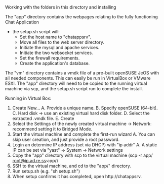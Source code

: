 Working with the folders in this directory and installing

The "app" directory contains the webpages relating to the fully functioning Chat Application
  - the setup.sh script will:
    + Set the host name to "chatappsrv".
    + Move all files to the web server directory.
    + Initiate the mysql and apache services.
    + Initiate the two websocket services.
    + Set the firewall requirements.
    + Create the application's database.

The "vm" directory contains a vmdk file of a pre-built openSUSE JeOS with all needed components.
This can easily be run in VirtualBox or VMware ESXI.
The "app" directory will need to be copied to the running virtual machine via scp, and the setup.sh script run to complete the install.

Running in Virtual Box:
  1. Create New...
    A. Provide a unique name.
    B. Specify openSUSE (64-bit).
    C. Hard disk -> use an existing virtual hard disk folder.
    D. Select the extracted .vmdk file.
    E. Create
  2. Select the Settings of the newly created virtual machine -> Network: recommend setting it to Bridged Mode.
  3. Start the virtual machine and complete the first-run wizard
    A. You can skip user creation, and just provide a root password.
  4. Login an determine IP address (set via DHCP) with "ip addr"
    A. A static IP can be set via "yast" -> System -> Network settings
  5. Copy the "app" directory with scp to the virtual machine (scp -r app/ root@ip.ad.re.ss:app/)
  6. SSH to the virtual machine, and cd to the "app/" directory.
  7. Run setup.sh (e.g. "sh setup.sh")
  8. When setup confirms it has completed, open http://chatappsrv.
    

